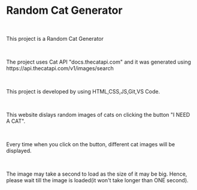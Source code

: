 <h1> Random Cat Generator </h1>
<br>
<p>This project is a Random Cat Generator</p>
<br>
<p>The project uses Cat API "docs.thecatapi.com" and it was generated using  https://api.thecatapi.com/v1/images/search</p>
<br>
<p>This project is developed by using HTML,CSS,JS,Git,VS Code.</p>
<br>
<p>This website dislays random images of cats on clicking the button "I NEED A CAT".</p>
<br>
<p>Every time when you click on the button, different cat images will be displayed.</p>
<br>
<p>The image may take a second to load as the size of it may be big. Hence, please wait till the image is loaded(it won't take longer than ONE second). </p>
